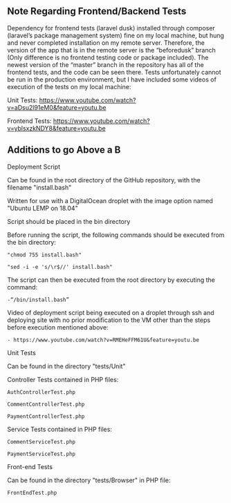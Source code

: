 Note Regarding Frontend/Backend Tests
-------------------------------------

Dependency for frontend tests (laravel dusk) installed through composer (laravel’s package management system) fine on my local machine, but hung and never completed installation on my remote server. Therefore, the version of the app that is in the remote server is the “beforedusk” branch (Only difference is no frontend testing code or package included). The newest version of the “master” branch in the repository has all of the frontend tests, and the code can be seen there. Tests unfortunately cannot be run in the production environment, but I have included some videos of execution of the tests on my local machine:

Unit Tests: https://www.youtube.com/watch?v=aDsu2l91eM0&feature=youtu.be

Frontend Tests: https://www.youtube.com/watch?v=yblsxzkNDY8&feature=youtu.be

Additions to go Above a B
-------------------------

Deployment Script

Can be found in the root directory of the GitHub repository, with the filename "install.bash"

Written for use with a DigitalOcean droplet with the image option named "Ubuntu LEMP on 18.04"

Script should be placed in the bin directory

Before running the script, the following commands should be executed from the bin directory:

	"chmod 755 install.bash"

	"sed -i -e 's/\r$//' install.bash"

The script can then be executed from the root directory by executing the command:

	-“/bin/install.bash”

Video of deployment script being executed on a droplet through ssh and deploying site with no prior modification to the VM other than the steps before execution mentioned above:

	- https://www.youtube.com/watch?v=RMEHeFFM61U&feature=youtu.be



Unit Tests

Can be found in the directory "tests/Unit"


Controller Tests contained in PHP files:

	AuthControllerTest.php

    CommentControllerTest.php

    PaymentControllerTest.php


Service Tests contained in PHP files:

	CommentServiceTest.php

	PaymentServiceTest.php



Front-end Tests

Can be found in the directory "tests/Browser" in PHP file:

	FrontEndTest.php
